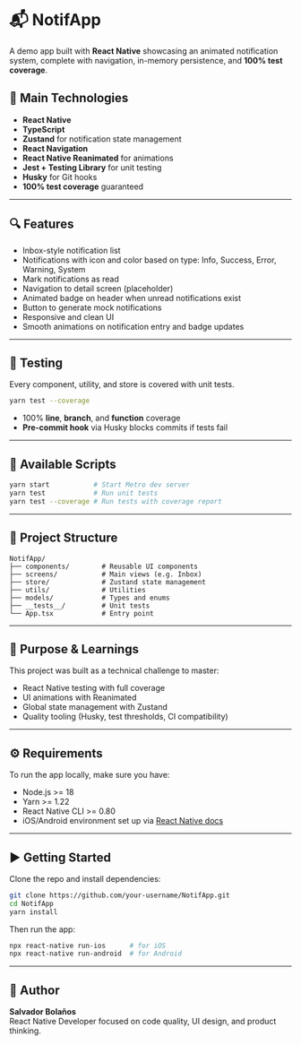 # 📬 NotifApp

A demo app built with **React Native** showcasing an animated notification system, complete with navigation, in-memory persistence, and **100% test coverage**.

## 🧩 Main Technologies

- **React Native**
- **TypeScript**
- **Zustand** for notification state management
- **React Navigation**
- **React Native Reanimated** for animations
- **Jest + Testing Library** for unit testing
- **Husky** for Git hooks
- **100% test coverage** guaranteed

---

## 🔍 Features

- Inbox-style notification list
- Notifications with icon and color based on type: Info, Success, Error, Warning, System
- Mark notifications as read
- Navigation to detail screen (placeholder)
- Animated badge on header when unread notifications exist
- Button to generate mock notifications
- Responsive and clean UI
- Smooth animations on notification entry and badge updates

---

## 🧪 Testing

Every component, utility, and store is covered with unit tests.

```bash
yarn test --coverage
```

- 100% **line**, **branch**, and **function** coverage
- **Pre-commit hook** via Husky blocks commits if tests fail

---

## 🚀 Available Scripts

```bash
yarn start           # Start Metro dev server
yarn test            # Run unit tests
yarn test --coverage # Run tests with coverage report
```

---

## 📁 Project Structure

```
NotifApp/
├── components/        # Reusable UI components
├── screens/           # Main views (e.g. Inbox)
├── store/             # Zustand state management
├── utils/             # Utilities
├── models/            # Types and enums
├── __tests__/         # Unit tests
└── App.tsx            # Entry point
```

---

## 🧠 Purpose & Learnings

This project was built as a technical challenge to master:

- React Native testing with full coverage
- UI animations with Reanimated
- Global state management with Zustand
- Quality tooling (Husky, test thresholds, CI compatibility)

---

## ⚙️ Requirements

To run the app locally, make sure you have:

- Node.js >= 18
- Yarn >= 1.22
- React Native CLI >= 0.80
- iOS/Android environment set up via [React Native docs](https://reactnative.dev/docs/environment-setup)

---

## ▶️ Getting Started

Clone the repo and install dependencies:

```bash
git clone https://github.com/your-username/NotifApp.git
cd NotifApp
yarn install
```

Then run the app:

```bash
npx react-native run-ios      # for iOS
npx react-native run-android  # for Android
```

---

## 👤 Author

**Salvador Bolaños**  
React Native Developer focused on code quality, UI design, and product thinking.
